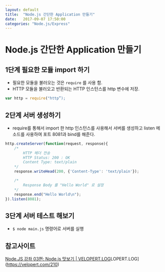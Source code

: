 ```yaml
---
layout: default
title:  "Node.js 간단한 Application 만들기"
date:   2017-09-07 17:50:00
categories: "Node.js/Express"
---
```




# Node.js 간단한 Application 만들기

## 1단계 필요한 모듈 import 하기
* 필요한 모듈을 불러오는 것은 `require` 를 사용 함.
* HTTP 모듈을 불러오고  반환되는 HTTP 인스턴스를 http 변수에 저장.
```javascript
var http = require("http”);
```

## 2단계 서버 생성하기
* require를 통해서 import 한 http 인스턴스를 사용해서 서버를 생성하고 listen 메소드를 사용하여 포트 8081과 bind를 해준다.
```javascript
http.createServer(function(request, response){
    /*
        HTTP 헤더 전송
        HTTP Status: 200 : OK
        Content Type: text/plain
    */
    response.writeHead(200, {'Content-Type': 'text/plain'});

    /*
        Response Body 를 "Hello World" 로 설정
    */
    response.end("Hello World\n");
}).listen(8081);
```

## 3단계 서버 테스트 해보기
* `$ node main.js`  명령어로 서버를 실행


## 참고사이트
[Node.JS 강좌 03편: Node.js 맛보기 | VELOPERT.LOG](https://velopert.com/210)LOPERT.LOG](https://velopert.com/210)